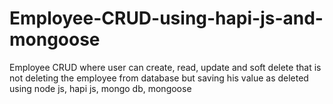 # Employee-CRUD-using-hapi-js-and-mongoose
Employee CRUD where user can create, read, update and soft delete that is not deleting the employee from database but saving his value as deleted using node js, hapi js, mongo db, mongoose

